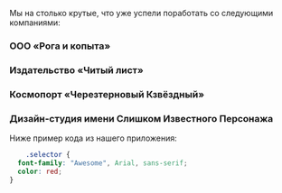 Мы на столько крутые, что уже успели поработать со следующими компаниями:

### ООО «Рога и копыта»
### Издательство «Читый лист»
### Космопорт «Черезтерновый Кзвёздный»
### Дизайн-студия имени Слишком Известного Персонажа

Ниже пример кода из нашего приложения:
```css
    .selector {
  font-family: "Awesome", Arial, sans-serif;
  color: red;
}
```